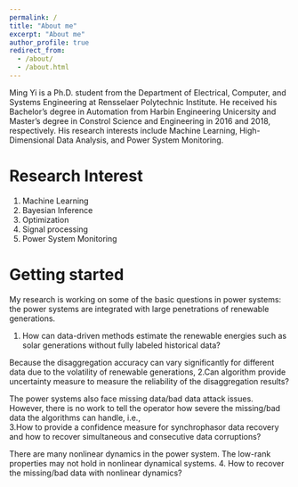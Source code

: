 ```yaml
---
permalink: /
title: "About me"
excerpt: "About me"
author_profile: true
redirect_from: 
  - /about/
  - /about.html
---
```


Ming Yi is a Ph.D. student from the Department of Electrical, Computer, and Systems Engineering at Rensselaer Polytechnic Institute. He received his Bachelor’s degree in Automation from Harbin Engineering Unicersity and Master’s degree in Constrol Science and Engineering in 2016 and 2018, respectively. His research interests include Machine Learning, High-Dimensional Data Analysis, and Power System Monitoring.

Research Interest
======
1. Machine Learning
2. Bayesian Inference
3. Optimization
4. Signal processing
5. Power System Monitoring


Getting started
======
My research is working on some of the basic questions in power systems: the power systems are integrated with large penetrations of renewable generations. 
1. How can data-driven methods estimate the renewable energies such as solar generations without fully labeled historical data?

Because the disaggregation accuracy can vary significantly for different data due to the volatility of renewable generations, 
2.Can algorithm provide uncertainty measure to measure the reliability of the disaggregation results? 

The power systems also face missing data/bad data attack issues. However, there is no work to tell the operator how severe the missing/bad data the algorithms can handle, i.e.,  
3.How to provide a confidence measure for synchrophasor data recovery and how to recover simultaneous and consecutive data corruptions? 

There are many nonlinear dynamics in the power system. The low-rank properties may not hold in nonlinear dynamical systems. 
4. How to recover the missing/bad data with nonlinear dynamics?


